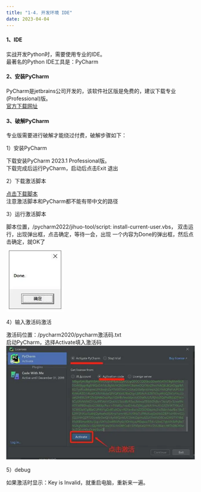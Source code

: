 ```yaml
---
title: "1-4. 开发环境 IDE"
date: 2023-04-04
---
```

#### 1、IDE
实战开发Python时，需要使用专业的IDE。  
最著名的Python IDE工具是：PyCharm

#### 2、安装PyCharm
PyCharm是jetbrains公司开发的，该软件社区版是免费的，建议下载专业(Professional)版。  
[官方下载网址](https://www.jetbrains.com/pycharm/download/#section=windows)

#### 3、破解PyCharm

专业版需要进行破解才能绕过付费，破解步骤如下：

1）安装PyCharm  

下载安装PyCharm 2023.1 Professional版。  
下载完成后运行PyCharm，启动后点击Exit 退出  

2）下载激活脚本

<a href="/files/pycharm2022.zip" download>点击下载脚本</a>  
注意激活脚本和PyCharm都不能有带中文的路径

3）运行激活脚本

脚本位置，/pycharm2022/jihuo-tool/script: install-current-user.vbs，
双击运行，出现弹出框，点击确定，等待一会，出现 一个内容为Done的弹出框，然后点击确定，就OK了  

![002](/img/python/base/002.webp)
  
4）输入激活码激活  

激活码位置：/pycharm2020/pycharm激活码.txt  
启动PyCharm，选择Activate填入激活码  
![002](/img/python/base/003.webp)

5）debug  

如果激活时显示：Key is Invalid，就重启电脑，重新来一遍。

